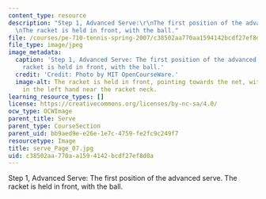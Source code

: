 ```yaml
---
content_type: resource
description: "Step 1, Advanced Serve:\r\nThe first position of the advanced serve.\r\
  \nThe racket is held in front, with the ball."
file: /courses/pe-710-tennis-spring-2007/c38502aa770aa1594142bcdf27ef8d0a_serve_Page_07.jpg
file_type: image/jpeg
image_metadata:
  caption: 'Step 1, Advanced Serve: The first position of the advanced serve. The
    racket is held in front, with the ball.'
  credit: 'Credit: Photo by MIT OpenCourseWare.'
  image-alt: The racket is held in front, pointing towards the net, with the ball
    in the left hand near the racket neck.
learning_resource_types: []
license: https://creativecommons.org/licenses/by-nc-sa/4.0/
ocw_type: OCWImage
parent_title: Serve
parent_type: CourseSection
parent_uid: bb9aed9e-e26e-1e7c-4759-fe2fc9c249f7
resourcetype: Image
title: serve_Page_07.jpg
uid: c38502aa-770a-a159-4142-bcdf27ef8d0a
---
```

Step 1, Advanced Serve:
The first position of the advanced serve.
The racket is held in front, with the ball.